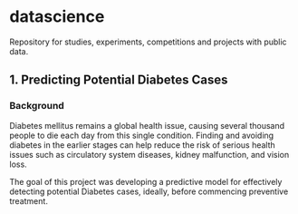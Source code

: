 # datascience
Repository for studies, experiments, competitions and projects with public data.

## 1. Predicting Potential Diabetes Cases
### Background
Diabetes mellitus remains a global health issue, causing several thousand people to die each day from this single condition. Finding and avoiding diabetes in the earlier stages can help reduce the risk of serious health issues such as circulatory system diseases, kidney malfunction, and vision loss. 

The goal of this project was developing a predictive model for effectively detecting potential Diabetes cases, ideally, before commencing preventive treatment.
